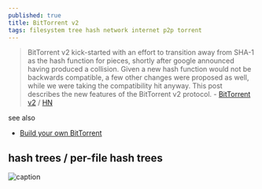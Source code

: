 ```yaml
---
published: true
title: BitTorrent v2
tags: filesystem tree hash network internet p2p torrent
---
```

> BitTorrent v2 kick-started with an effort to transition away from SHA-1 as the hash function for pieces, shortly after google announced having produced a collision. Given a new hash function would not be backwards compatible, a few other changes were proposed as well, while we were taking the compatibility hit anyway. This post describes the new features of the BitTorrent v2 protocol. - [BitTorrent v2](https://blog.libtorrent.org/2020/09/bittorrent-v2/) / [HN](https://news.ycombinator.com/item?id=24401999)

see also
- [Build your own BitTorrent](https://news.ycombinator.com/item?id=37941075)

## hash trees / per-file hash trees
![caption](https://blog.libtorrent.org/wp-content/uploads/2020/09/merkle-hash-tree.png) <!-- .element height="50%" width="50% ustify-content="left" -->
